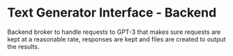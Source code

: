 # Text Generator Interface - Backend

Backend broker to handle requests to GPT-3 that makes sure requests are kept at a reasonable rate, responses are kept and files are created to output the results.